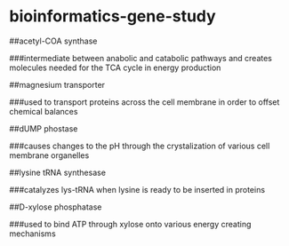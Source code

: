 # bioinformatics-gene-study

##acetyl-COA synthase 

###intermediate between anabolic and catabolic pathways and creates molecules needed for the TCA cycle in energy production

##magnesium transporter

###used to transport proteins across the cell membrane in order to offset chemical balances

##dUMP phostase

###causes changes to the pH through the crystalization of various cell membrane organelles

##lysine tRNA synthesase

###catalyzes lys-tRNA when lysine is ready to be inserted in proteins

##D-xylose phosphatase

###used to bind ATP through xylose onto various energy creating mechanisms

